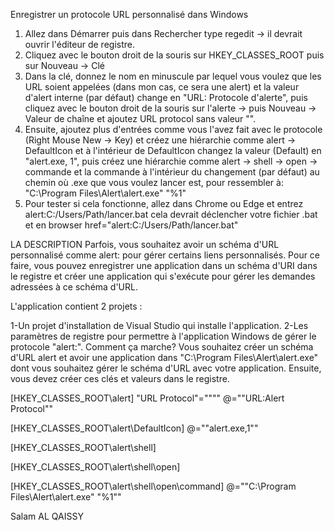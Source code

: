 Enregistrer un protocole URL personnalisé dans Windows
1. Allez dans Démarrer puis dans Rechercher type regedit -> il devrait ouvrir l'éditeur de registre.
2. Cliquez avec le bouton droit de la souris sur HKEY_CLASSES_ROOT puis sur Nouveau -> Clé
3. Dans la clé, donnez le nom en minuscule par lequel vous voulez que les URL soient appelées (dans mon cas, ce sera une alert) et la valeur d'alert interne (par défaut) change en "URL: Protocole d'alerte", puis cliquez avec le bouton droit de la souris sur l'alerte -> puis Nouveau -> Valeur de chaîne et ajoutez URL protocol sans valeur "".
4. Ensuite, ajoutez plus d'entrées comme vous l'avez fait avec le protocole (Right Mouse New -> Key) et créez une hiérarchie comme 
alert -> DefaultIcon et à l'intérieur de DefaultIcon changez la valeur (Default) en "alert.exe, 1", puis créez une hiérarchie comme
  alert -> shell -> open -> commande et la commande à l'intérieur du changement (par défaut) au chemin où .exe que vous voulez lancer est, pour ressembler à: "C:\Program Files\Alert\alert.exe" "%1"
5. Pour tester si cela fonctionne, allez dans Chrome ou Edge et entrez alert:C:/Users/Path/lancer.bat cela devrait déclencher votre fichier .bat et en browser 
href="alert:C:/Users/Path/lancer.bat"

LA DESCRIPTION
Parfois, vous souhaitez avoir un schéma d'URL personnalisé comme alert: pour gérer certains liens personnalisés. Pour ce faire, vous pouvez enregistrer une application dans un schéma d'URI dans le registre et créer une application qui s'exécute pour gérer les demandes adressées à ce schéma d'URL.

L'application contient 2 projets :

1-Un projet d'installation de Visual Studio qui installe l'application.
2-Les paramètres de registre pour permettre à l'application Windows de gérer le protocole "alert:".
Comment ça marche?
Vous souhaitez créer un schéma d'URL alert et avoir une application dans "C:\Program Files\Alert\alert.exe"  dont vous souhaitez gérer le schéma d'URL avec votre application. Ensuite, vous devez créer ces clés et valeurs dans le registre.

[HKEY_CLASSES_ROOT\alert]
"URL Protocol"="\"\""
@="\"URL:Alert Protocol\""

[HKEY_CLASSES_ROOT\alert\DefaultIcon]
@="\"alert.exe,1\""

[HKEY_CLASSES_ROOT\alert\shell]

[HKEY_CLASSES_ROOT\alert\shell\open]

[HKEY_CLASSES_ROOT\alert\shell\open\command]
@="\"C:\\Program Files\\Alert\\alert.exe\" \"%1\""

Salam AL QAISSY
